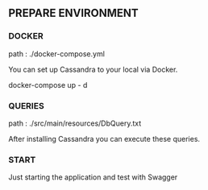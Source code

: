 ## PREPARE ENVIRONMENT

### DOCKER
path : ./docker-compose.yml

You can set up Cassandra to your local via Docker.

docker-compose up - d

### QUERIES 
path : ./src/main/resources/DbQuery.txt

After installing Cassandra you can execute these queries.


### START
Just starting the application and test with Swagger
